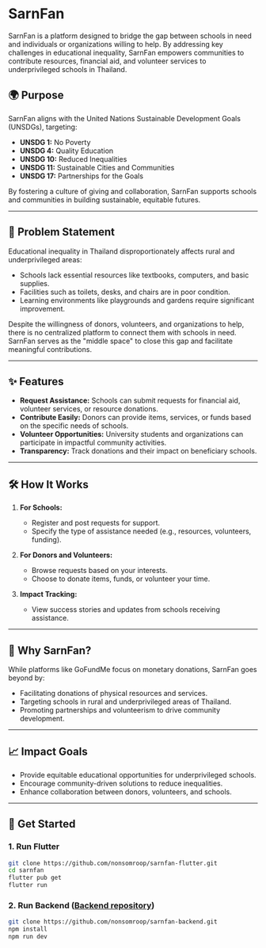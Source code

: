 # SarnFan

SarnFan is a platform designed to bridge the gap between schools in need and individuals or organizations willing to help. By addressing key challenges in educational inequality, SarnFan empowers communities to contribute resources, financial aid, and volunteer services to underprivileged schools in Thailand.

## 🌍 **Purpose**
SarnFan aligns with the United Nations Sustainable Development Goals (UNSDGs), targeting:
- **UNSDG 1:** No Poverty
- **UNSDG 4:** Quality Education
- **UNSDG 10:** Reduced Inequalities
- **UNSDG 11:** Sustainable Cities and Communities
- **UNSDG 17:** Partnerships for the Goals

By fostering a culture of giving and collaboration, SarnFan supports schools and communities in building sustainable, equitable futures.

---

## 🏫 **Problem Statement**
Educational inequality in Thailand disproportionately affects rural and underprivileged areas:
- Schools lack essential resources like textbooks, computers, and basic supplies.
- Facilities such as toilets, desks, and chairs are in poor condition.
- Learning environments like playgrounds and gardens require significant improvement.

Despite the willingness of donors, volunteers, and organizations to help, there is no centralized platform to connect them with schools in need. SarnFan serves as the "middle space" to close this gap and facilitate meaningful contributions.

---

## ✨ **Features**
- **Request Assistance:** Schools can submit requests for financial aid, volunteer services, or resource donations.
- **Contribute Easily:** Donors can provide items, services, or funds based on the specific needs of schools.
- **Volunteer Opportunities:** University students and organizations can participate in impactful community activities.
- **Transparency:** Track donations and their impact on beneficiary schools.

---

## 🛠️ **How It Works**
1. **For Schools:**
   - Register and post requests for support.
   - Specify the type of assistance needed (e.g., resources, volunteers, funding).

2. **For Donors and Volunteers:**
   - Browse requests based on your interests.
   - Choose to donate items, funds, or volunteer your time.

3. **Impact Tracking:**
   - View success stories and updates from schools receiving assistance.

---

## 🎯 **Why SarnFan?**
While platforms like GoFundMe focus on monetary donations, SarnFan goes beyond by:
- Facilitating donations of physical resources and services.
- Targeting schools in rural and underprivileged areas of Thailand.
- Promoting partnerships and volunteerism to drive community development.

---

## 📈 **Impact Goals**
- Provide equitable educational opportunities for underprivileged schools.
- Encourage community-driven solutions to reduce inequalities.
- Enhance collaboration between donors, volunteers, and schools.

---

## 🚀 **Get Started**
### 1. Run Flutter
```bash
git clone https://github.com/nonsomroop/sarnfan-flutter.git
cd sarnfan
flutter pub get
flutter run
```
### 2. Run Backend ([Backend repository](https://github.com/nonsomroop/sarnfan-backend.git))
```bash
git clone https://github.com/nonsomroop/sarnfan-backend.git
npm install
npm run dev
```
